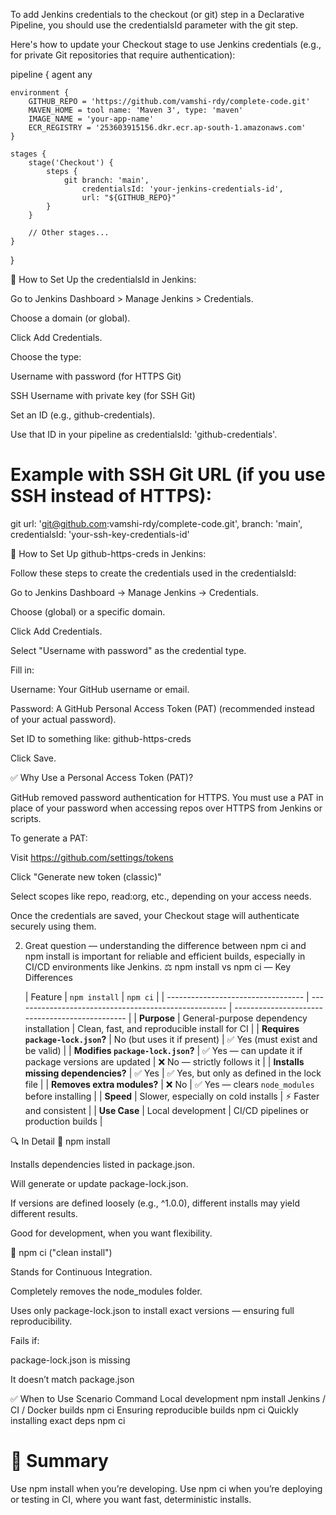 To add Jenkins credentials to the checkout (or git) step in a Declarative Pipeline, you should use the credentialsId parameter with the git step.

Here's how to update your Checkout stage to use Jenkins credentials (e.g., for private Git repositories that require authentication):

pipeline {
    agent any

    environment {
        GITHUB_REPO = 'https://github.com/vamshi-rdy/complete-code.git'
        MAVEN_HOME = tool name: 'Maven 3', type: 'maven'
        IMAGE_NAME = 'your-app-name'
        ECR_REGISTRY = '253603915156.dkr.ecr.ap-south-1.amazonaws.com'
    }

    stages {
        stage('Checkout') {
            steps {
                git branch: 'main', 
                    credentialsId: 'your-jenkins-credentials-id', 
                    url: "${GITHUB_REPO}"
            }
        }

        // Other stages...
    }
}

🔐 How to Set Up the credentialsId in Jenkins:

Go to Jenkins Dashboard > Manage Jenkins > Credentials.

Choose a domain (or global).

Click Add Credentials.

Choose the type:

Username with password (for HTTPS Git)

SSH Username with private key (for SSH Git)

Set an ID (e.g., github-credentials).

Use that ID in your pipeline as credentialsId: 'github-credentials'.

# Example with SSH Git URL (if you use SSH instead of HTTPS):
git url: 'git@github.com:vamshi-rdy/complete-code.git',
    branch: 'main',
    credentialsId: 'your-ssh-key-credentials-id'

🔐 How to Set Up github-https-creds in Jenkins:

Follow these steps to create the credentials used in the credentialsId:

Go to Jenkins Dashboard → Manage Jenkins → Credentials.

Choose (global) or a specific domain.

Click Add Credentials.

Select "Username with password" as the credential type.

Fill in:

Username: Your GitHub username or email.

Password: A GitHub Personal Access Token (PAT)
 (recommended instead of your actual password).

Set ID to something like: github-https-creds

Click Save.

✅ Why Use a Personal Access Token (PAT)?

GitHub removed password authentication for HTTPS. You must use a PAT in place of your password when accessing repos over HTTPS from Jenkins or scripts.

To generate a PAT:

Visit https://github.com/settings/tokens

Click "Generate new token (classic)"

Select scopes like repo, read:org, etc., depending on your access needs.

Once the credentials are saved, your Checkout stage will authenticate securely using them.

2) Great question — understanding the difference between npm ci and npm install is important for reliable and efficient builds, especially in CI/CD environments like Jenkins.
   ⚖️ npm install vs npm ci — Key Differences


   | Feature                            | `npm install`                                         | `npm ci`                                        |
| ---------------------------------- | ----------------------------------------------------- | ----------------------------------------------- |
| **Purpose**                        | General-purpose dependency installation               | Clean, fast, and reproducible install for CI    |
| **Requires `package-lock.json`?**  | No (but uses it if present)                           | ✅ Yes (must exist and be valid)                 |
| **Modifies `package-lock.json`?**  | ✅ Yes — can update it if package versions are updated | ❌ No — strictly follows it                      |
| **Installs missing dependencies?** | ✅ Yes                                                 | ✅ Yes, but only as defined in the lock file     |
| **Removes extra modules?**         | ❌ No                                                  | ✅ Yes — clears `node_modules` before installing |
| **Speed**                          | Slower, especially on cold installs                   | ⚡ Faster and consistent                         |
| **Use Case**                       | Local development                                     | CI/CD pipelines or production builds            |

🔍 In Detail
🔹 npm install

Installs dependencies listed in package.json.

Will generate or update package-lock.json.

If versions are defined loosely (e.g., ^1.0.0), different installs may yield different results.

Good for development, when you want flexibility.

🔹 npm ci ("clean install")

Stands for Continuous Integration.

Completely removes the node_modules folder.

Uses only package-lock.json to install exact versions — ensuring full reproducibility.

Fails if:

package-lock.json is missing

It doesn’t match package.json

✅ When to Use
Scenario	Command
Local development	npm install
Jenkins / CI / Docker builds	npm ci
Ensuring reproducible builds	npm ci
Quickly installing exact deps	npm ci

# 🔐 Summary

Use npm install when you’re developing.
Use npm ci when you’re deploying or testing in CI, where you want fast, deterministic installs.
